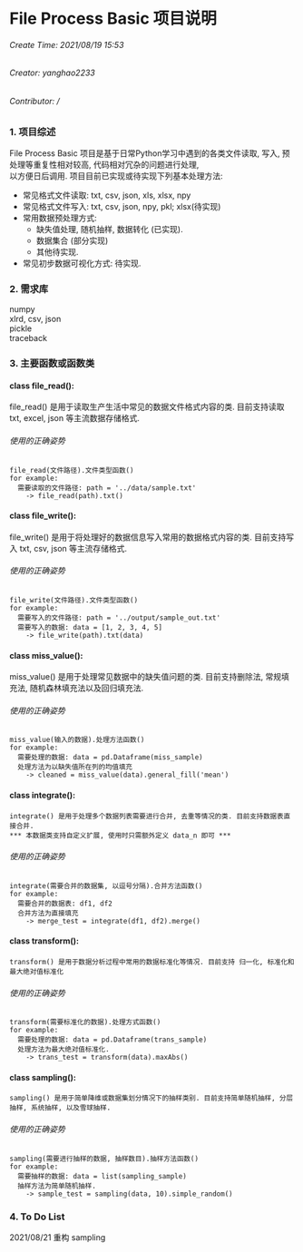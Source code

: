 # File Process Basic 项目说明  

###### Create Time: 2021/08/19 15:53
###### Creator: yanghao2233 
###### Contributor: /


### 1. 项目综述  
  File Process Basic 项目是基于日常Python学习中遇到的各类文件读取, 写入, 预处理等重复性相对较高, 代码相对冗杂的问题进行处理,   
  以方便日后调用. 项目目前已实现或待实现下列基本处理方法:  
* 常见格式文件读取: txt, csv, json, xls, xlsx, npy
* 常见格式文件写入: txt, csv, json, npy, pkl; xlsx(待实现)
* 常用数据预处理方式: 
  * 缺失值处理, 随机抽样, 数据转化 (已实现). 
  * 数据集合 (部分实现)
  * 其他待实现.
* 常见初步数据可视化方式: 待实现.

### 2. 需求库
  numpy  
  xlrd, csv, json  
  pickle  
  traceback  
  
### 3. 主要函数或函数类
#### class file_read():
  file_read() 是用于读取生产生活中常见的数据文件格式内容的类. 目前支持读取 txt, excel, json 等主流数据存储格式.  
###### 使用的正确姿势  
    file_read(文件路径).文件类型函数()  
    for example:  
      需要读取的文件路径: path = '../data/sample.txt'  
        -> file_read(path).txt()  
    
#### class file_write():
  file_write() 是用于将处理好的数据信息写入常用的数据格式内容的类. 目前支持写入 txt, csv, json 等主流存储格式.
###### 使用的正确姿势
    file_write(文件路径).文件类型函数()  
    for example:  
      需要写入的文件路径: path = '../output/sample_out.txt'  
      需要写入的数据: data = [1, 2, 3, 4, 5]  
        -> file_write(path).txt(data)    

#### class miss_value():  
   miss_value() 是用于处理常见数据中的缺失值问题的类. 目前支持删除法, 常规填充法, 随机森林填充法以及回归填充法.  
###### 使用的正确姿势  
    miss_value(输入的数据).处理方法函数()
    for example:
      需要处理的数据: data = pd.Dataframe(miss_sample)  
      处理方法为以缺失值所在列的均值填充  
        -> cleaned = miss_value(data).general_fill('mean')  

#### class integrate():
    integrate() 是用于处理多个数据列表需要进行合并, 去重等情况的类. 目前支持数据表直接合并.  
    *** 本数据类支持自定义扩展, 使用时只需额外定义 data_n 即可 ***
###### 使用的正确姿势
    integrate(需要合并的数据集, 以逗号分隔).合并方法函数()
    for example:  
      需要合并的数据表: df1, df2  
      合并方法为直接填充  
        -> merge_test = integrate(df1, df2).merge()

#### class transform():
    transform() 是用于数据分析过程中常用的数据标准化等情况. 目前支持 归一化, 标准化和最大绝对值标准化
###### 使用的正确姿势
    transform(需要标准化的数据).处理方式函数()  
    for example:  
      需要处理的数据: data = pd.Dataframe(trans_sample)  
      处理方法为最大绝对值标准化.  
        -> trans_test = transform(data).maxAbs()

#### class sampling():
    sampling() 是用于简单降维或数据集划分情况下的抽样类别. 目前支持简单随机抽样, 分层抽样, 系统抽样, 以及雪球抽样.  
###### 使用的正确姿势  
    sampling(需要进行抽样的数据, 抽样数目).抽样方法函数()  
    for example:
      需要抽样的数据: data = list(sampling_sample)  
      抽样方法为简单随机抽样.  
        -> sample_test = sampling(data, 10).simple_random()
### 4. To Do List
  2021/08/21 重构 sampling

